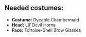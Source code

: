 ## Needed costumes:
- **Costume:** Dyeable Chambermaid
- **Head:** Lil’ Devil Horns 
- **Face:** Tortoise-Shell Brow Glasses 

